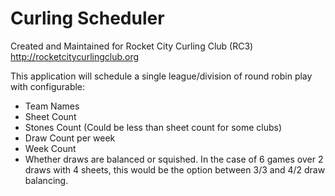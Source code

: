 # Curling Scheduler

Created and Maintained for Rocket City Curling Club (RC3) http://rocketcitycurlingclub.org

This application will schedule a single league/division of round robin play with configurable:

* Team Names
* Sheet Count
* Stones Count (Could be less than sheet count for some clubs)
* Draw Count per week
* Week Count
* Whether draws are balanced or squished. In the case of 6 games over 2 draws with 4 sheets, this would be the option between 3/3 and 4/2 draw balancing.
